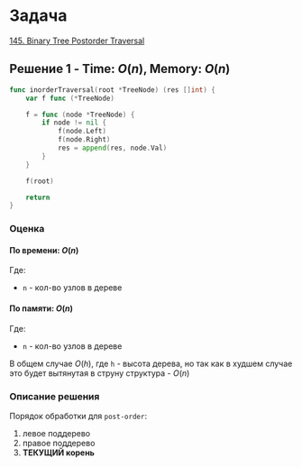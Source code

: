 # Задача

[145. Binary Tree Postorder Traversal](https://leetcode.com/problems/binary-tree-postorder-traversal/)

## Решение 1 - Time: $O(n)$, Memory: $O(n)$

```go
func inorderTraversal(root *TreeNode) (res []int) {
    var f func (*TreeNode)

    f = func (node *TreeNode) {
        if node != nil {
            f(node.Left)
            f(node.Right)
            res = append(res, node.Val)
        }
    }

    f(root)

    return
}
```

### Оценка 

#### По времени: $O(n)$
Где:
* `n` - кол-во узлов в дереве

#### По памяти: $O(n)$
Где:
* `n` - кол-во узлов в дереве

В общем случае $O(h)$, где `h` - высота дерева, но так как в худшем случае это будет вытянутая в струну структура - $O(n)$

### Описание решения

Порядок обработки для `post-order`:
1. левое поддерево
1. правое поддерево
1. **ТЕКУЩИЙ корень**
